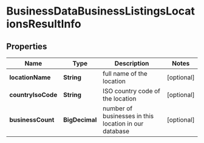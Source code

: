 

# BusinessDataBusinessListingsLocationsResultInfo


## Properties

| Name | Type | Description | Notes |
|------------ | ------------- | ------------- | -------------|
|**locationName** | **String** | full name of the location |  [optional] |
|**countryIsoCode** | **String** | ISO country code of the location |  [optional] |
|**businessCount** | **BigDecimal** | number of businesses in this location in our database |  [optional] |



